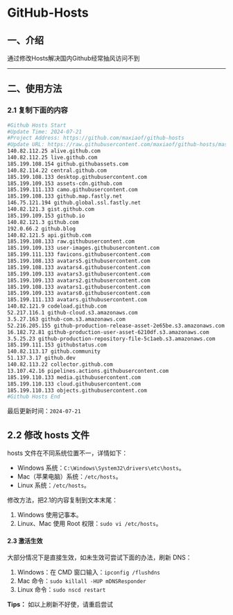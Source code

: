 # GitHub-Hosts

## 一、介绍
通过修改Hosts解决国内Github经常抽风访问不到

---

## 二、使用方法

### 2.1 复制下面的内容
```bash
#Github Hosts Start
#Update Time: 2024-07-21
#Project Address: https://github.com/maxiaof/github-hosts
#Update URL: https://raw.githubusercontent.com/maxiaof/github-hosts/master/hosts
140.82.112.25 alive.github.com
140.82.112.25 live.github.com
185.199.108.154 github.githubassets.com
140.82.114.22 central.github.com
185.199.108.133 desktop.githubusercontent.com
185.199.109.153 assets-cdn.github.com
185.199.111.133 camo.githubusercontent.com
185.199.108.133 github.map.fastly.net
146.75.121.194 github.global.ssl.fastly.net
140.82.121.3 gist.github.com
185.199.109.153 github.io
140.82.121.3 github.com
192.0.66.2 github.blog
140.82.121.5 api.github.com
185.199.108.133 raw.githubusercontent.com
185.199.109.133 user-images.githubusercontent.com
185.199.111.133 favicons.githubusercontent.com
185.199.108.133 avatars5.githubusercontent.com
185.199.108.133 avatars4.githubusercontent.com
185.199.109.133 avatars3.githubusercontent.com
185.199.109.133 avatars2.githubusercontent.com
185.199.108.133 avatars1.githubusercontent.com
185.199.109.133 avatars0.githubusercontent.com
185.199.111.133 avatars.githubusercontent.com
140.82.121.9 codeload.github.com
52.217.116.1 github-cloud.s3.amazonaws.com
3.5.27.163 github-com.s3.amazonaws.com
52.216.205.155 github-production-release-asset-2e65be.s3.amazonaws.com
16.182.72.81 github-production-user-asset-6210df.s3.amazonaws.com
3.5.25.23 github-production-repository-file-5c1aeb.s3.amazonaws.com
185.199.111.153 githubstatus.com
140.82.113.17 github.community
51.137.3.17 github.dev
140.82.113.22 collector.github.com
13.107.42.16 pipelines.actions.githubusercontent.com
185.199.110.133 media.githubusercontent.com
185.199.110.133 cloud.githubusercontent.com
185.199.110.133 objects.githubusercontent.com
#Github Hosts End

```
最后更新时间：`2024-07-21`

## 2.2 修改 hosts 文件
hosts 文件在不同系统位置不一，详情如下：
- Windows 系统：`C:\Windows\System32\drivers\etc\hosts`。
- Mac（苹果电脑）系统：`/etc/hosts`。
- Linux 系统：`/etc/hosts`。

修改方法，把2.1的内容复制到文本末尾：

1. Windows 使用记事本。
2. Linux、Mac 使用 Root 权限：`sudo vi /etc/hosts`。

#### 2.3 激活生效
大部分情况下是直接生效，如未生效可尝试下面的办法，刷新 DNS：

1. Windows：在 CMD 窗口输入：`ipconfig /flushdns`
2. Mac 命令：`sudo killall -HUP mDNSResponder`
3. Linux 命令：`sudo nscd restart`

**Tips：** 如以上刷新不好使，请重启尝试
